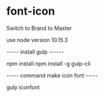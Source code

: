 # font-icon
Switch to Brand to Master

use node version 10.15.3

----- install gulp ------

npm install npm install -g gulp-cli

----- command make icon font -----

gulp iconfont
